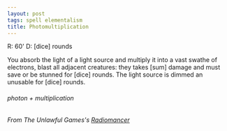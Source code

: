 ```yaml
---
layout: post
tags: spell elementalism
title: Photomultiplication
---
```

R: 60'  D: [dice] rounds

You absorb the light of a light source and multiply it into a vast swathe of electrons, blast all adjacent creatures: they takes [sum] damage and must save or be stunned for [dice] rounds. The light source is dimmed an unusable for [dice] rounds. 
 
###### photon + multiplication
###### From The Unlawful Games's [Radiomancer](http://unlawfulgames.blogspot.com/2018/08/osr-radiomancer.html)
